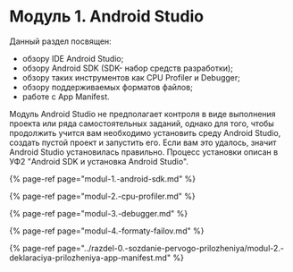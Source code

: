 # Модуль 1. Android Studio

Данный раздел посвящен:

* обзору IDE Android Studio;
* обзору Android SDK \(SDK- набор средств разработки\);
* обзору таких инструментов как CPU Profiler и Debugger;
* обзору поддерживаемых форматов файлов;
* работе с App Manifest.

Модуль Android Studio не предполагает контроля в виде выполнения проекта или ряда самостоятельных заданий, однако для того, чтобы продолжить учится вам необходимо установить среду Android Studio, создать пустой проект и запустить его. Если вам это удалось, значит Android Studio установилась правильно. Процесс установки описан в УФ2 "Android SDK и установка Android Studio".

{% page-ref page="modul-1.-android-sdk.md" %}

{% page-ref page="modul-2.-cpu-profiler.md" %}

{% page-ref page="modul-3.-debugger.md" %}

{% page-ref page="modul-4.-formaty-failov.md" %}

{% page-ref page="../razdel-0.-sozdanie-pervogo-prilozheniya/modul-2.-deklaraciya-prilozheniya-app-manifest.md" %}

